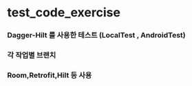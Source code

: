 # test_code_exercise
### Dagger-Hilt 를 사용한 테스트 (LocalTest , AndroidTest)
### 각 작업별 브랜치
### Room,Retrofit,Hilt 등 사용
